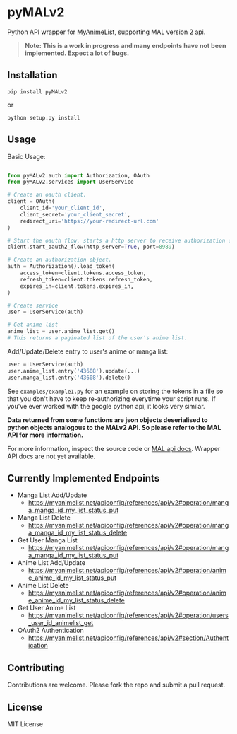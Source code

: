 # pyMALv2
Python API wrapper for [MyAnimeList](https://myanimelist.net/), supporting MAL version 2 api.
> **Note: This is a work in progress and many endpoints have not been implemented. Expect a lot of bugs.**

## Installation
```shell
pip install pyMALv2
```
or
```shell
python setup.py install
```
## Usage
Basic Usage:
```python

from pyMALv2.auth import Authorization, OAuth
from pyMALv2.services import UserService

# Create an oauth client.
client = OAuth(
    client_id='your_client_id',
    client_secret='your_client_secret',
    redirect_uri='https://your-redirect-url.com'
)

# Start the oauth flow, starts a http server to receive authorization code.
client.start_oauth2_flow(http_server=True, port=8989)

# Create an authorization object.
auth = Authorization().load_token(
    access_token=client.tokens.access_token,
    refresh_token=client.tokens.refresh_token,
    expires_in=client.tokens.expires_in,
)

# Create service
user = UserService(auth)

# Get anime list
anime_list = user.anime_list.get()
# This returns a paginated list of the user's anime list.

```

Add/Update/Delete entry to user's anime or manga list:
```python
user = UserService(auth)
user.anime_list.entry('43608').update(...)
user.manga_list.entry('43608').delete()
```

See `examples/example1.py` for an example on storing the tokens in a file so that you don't have to keep re-authorizing everytime your script runs. If you've ever worked with the google python api, it looks very similar.

**Data returned from some functions are json objects deserialised to python objects analogous to the MALv2 API. So please refer to the MAL API for more information.**

For more information, inspect the source code or [MAL api docs](https://myanimelist.net/apiconfig/references/api/v2). Wrapper API docs are not yet available.

## Currently Implemented Endpoints
* Manga List Add/Update
  * https://myanimelist.net/apiconfig/references/api/v2#operation/manga_manga_id_my_list_status_put
* Manga List Delete
  * https://myanimelist.net/apiconfig/references/api/v2#operation/manga_manga_id_my_list_status_delete
* Get User Manga List
  * https://myanimelist.net/apiconfig/references/api/v2#operation/manga_manga_id_my_list_status_put
* Anime List Add/Update
  * https://myanimelist.net/apiconfig/references/api/v2#operation/anime_anime_id_my_list_status_put
* Anime List Delete
  * https://myanimelist.net/apiconfig/references/api/v2#operation/anime_anime_id_my_list_status_delete
* Get User Anime List
  * https://myanimelist.net/apiconfig/references/api/v2#operation/users_user_id_animelist_get
* OAuth2 Authentication
  * https://myanimelist.net/apiconfig/references/api/v2#section/Authentication

## Contributing
Contributions are welcome. Please fork the repo and submit a pull request.

## License
MIT License
